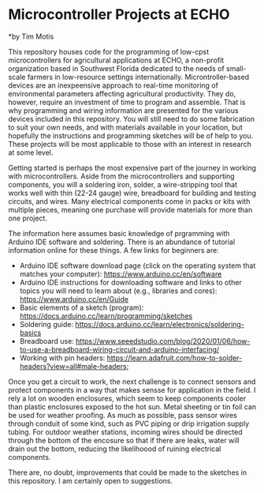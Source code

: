 # Microcontroller Projects at ECHO

*by Tim Motis

This repository houses code for the programming of low-cpst microcontrollers for agricultural applications at ECHO, a non-profit organization based in Southwest Florida dedicated to the needs of small-scale farmers in low-resource settings internationally. Microntroller-based devices are an inexpeensive approach to real-time monitoring of environmental parameters affecting agricultural productivity. They do, however, require an investment of time to program and assemble. That is why programming and wiring information are presented for the various devices included in this repository. You will still need to do some fabrication to suit your own needs, and with materials available in your location, but hopefully the instructions and programming sketches will be of help to you. These projects will be most applicable to those with an interest in research at some level.   

Getting started is perhaps the most expensive part of the journey in working with microcontrollers. Aside from the microcontrollers and supporting components, you will a  soldering iron, solder, a wire-stripping tool that works well with thin (22-24 gauge) wire, breadboard for building and testing circuits, and wires. Many electrical components come in packs or kits with multiple pieces, meaning one purchase will provide materials for more than one project. 

The information here assumes basic knowledge of prgramming with Arduino IDE software and soldering. There is an abundance of tutorial information online for these things. A few links for beginners are:
* Arduino IDE software download page (click on the operating system that matches your computer): https://www.arduino.cc/en/software
* Arduino IDE instructions for downloading software and links to other topics you will need to learn about (e.g., libraries and cores): https://www.arduino.cc/en/Guide
* Basic elements of a sketch (program): https://docs.arduino.cc/learn/programming/sketches
* Soldering guide: https://docs.arduino.cc/learn/electronics/soldering-basics
* Breadboard use: https://www.seeedstudio.com/blog/2020/01/06/how-to-use-a-breadboard-wiring-circuit-and-arduino-interfacing/
* Working with pin headers: https://learn.adafruit.com/how-to-solder-headers?view=all#male-headers; 

Once you get a circuit to work, the next challenge is to connect sensors and protect components in a way that makes sensse for application in the field. I rely a lot on wooden enclosures, which seem to keep components cooler than plastic enclosures exposed to the hot sun. Metal sheeting or tin foil can be used for weather proofing. As much as possible, pass sensor wires through conduit of some kind, such as PVC piping or drip irrigation supply tubing. For outdoor weather stations, incoming wires should be directed through the bottom of the encosure so that if there are leaks, water will drain out the bottom, reducing the likelihoood of ruining electrical components. 

There are, no doubt, improvements that could be made to the sketches in this repository. I am certainly open to suggestions. 
